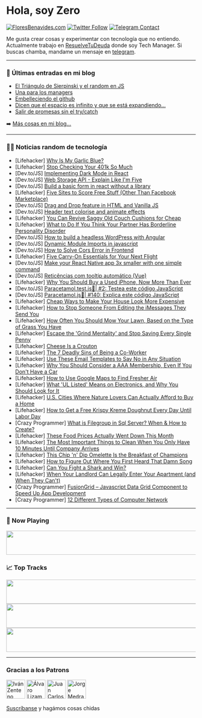 # Hola, soy Zero

[![FloresBenavides.com](https://img.shields.io/website?down_message=oops&label=MiBlog&style=for-the-badge&up_message=online&url=https%3A%2F%2Ffloresbenavides.com)](https://floresbenavides.com) [![Twitter Follow](https://img.shields.io/twitter/follow/ZeroDragon?color=%231DA1F2&label=Follow&logo=twitter&logoColor=ffffff&style=for-the-badge)](https://twitter.com/zerodragon) [![Telegram Contact](https://img.shields.io/badge/escr%C3%ADbeme-ZeroDragon-%2326A5E4?style=for-the-badge&logo=telegram)](https://t.me/zerodragon)

Me gusta crear cosas y experimentar con tecnología que no entiendo.
Actualmente trabajo en [ResuelveTuDeuda](http://github.com/resuelve) donde soy Tech Manager.
Si buscas chamba, mandame un mensaje en [telegram](https://t.me/zerodragon).

---

### 📕 Últimas entradas en mi blog
<!-- BLOG-POST-LIST:START -->
- [El Triángulo de Sierpinski y el random en JS](https://floresbenavides.com/el-triangulo-de-sierpinski-y-el-random-en-js/)
- [Una para los managers](https://floresbenavides.com/una-para-los-managers/)
- [Embelleciendo el github](https://floresbenavides.com/embelleciendo-el-github/)
- [Dicen que el espacio es infinito y que se está expandiendo…](https://floresbenavides.com/dicen-que-el-espacio-es-infinito-y-que-se-esta-expandiendo/)
- [Salir de promesas sin el try/catch](https://floresbenavides.com/salir-de-promesas-sin-el-try-catch/)
<!-- BLOG-POST-LIST:END -->

➡️ [Más cosas en mi blog...](https://floresbenavides.com)

---

### 👨‍💻 Noticias random de tecnología
<!-- TECH-POSTS:START -->
- [Lifehacker] [Why Is My Garlic Blue?](https://lifehacker.com/why-is-my-garlic-blue-1849054278)
- [Lifehacker] [Stop Checking Your 401k So Much](https://lifehacker.com/stop-checking-your-401k-so-much-1849054622)
- [Dev.to/JS] [Implementing Dark Mode in React](https://dev.to/horsemaker/implementing-dark-mode-in-react-17he)
- [Dev.to/JS] [Web Storage API - Explain Like I&#39;m Five](https://dev.to/patik123/web-storage-api-explain-like-im-five-7mm)
- [Dev.to/JS] [Build a basic form in react without a library](https://dev.to/iretos/build-a-basic-form-in-react-without-a-library-3dla)
- [Lifehacker] [Five Sites to Score Free Stuff &lpar;Other Than Facebook Marketplace&rpar;](https://lifehacker.com/five-sites-to-score-free-stuff-other-than-facebook-mar-1849053961)
- [Dev.to/JS] [Drag and Drop feature in HTML and Vanilla JS](https://dev.to/subhendudash02/drag-and-drop-feature-in-html-and-vanilla-js-2nk0)
- [Dev.to/JS] [Header text colorise and animate effects](https://dev.to/kaliedarik/header-text-colorise-and-animate-effects-28o4)
- [Lifehacker] [You Can Revive Saggy Old Couch Cushions for Cheap](https://lifehacker.com/you-can-revive-saggy-old-couch-cushions-for-cheap-1849053477)
- [Lifehacker] [What to Do If You Think Your Partner Has Borderline Personality Disorder](https://lifehacker.com/what-to-do-if-you-think-your-partner-has-borderline-per-1849053402)
- [Dev.to/JS] [How to build a headless WordPress with Angular](https://dev.to/richkurtzman/how-to-build-a-headless-wordpress-with-angular-1bi0)
- [Dev.to/JS] [Dynamic Module Imports in javascript](https://dev.to/raaj/dynamic-module-imports-in-javascript-30fl)
- [Dev.to/JS] [How to Solve Cors Error in Frontend](https://dev.to/raaj/how-to-solve-cors-error-in-frontend-5630)
- [Lifehacker] [Five Carry-On Essentials for Your Next Flight](https://lifehacker.com/five-carry-on-essentials-for-your-next-flight-1849053795)
- [Dev.to/JS] [Make your React Native app 3x smaller with one simple command](https://dev.to/raaj/make-your-react-native-app-3x-smaller-with-one-simple-command-3opc)
- [Dev.to/JS] [Reticências com tooltip automático &lpar;Vue&rpar;](https://dev.to/jonyhayama/reticencias-com-tooltip-automatico-vue-40pj)
- [Lifehacker] [Why You Should Buy a Used iPhone, Now More Than Ever](https://lifehacker.com/why-you-should-buy-a-used-iphone-now-more-than-ever-1849053369)
- [Dev.to/JS] [Paracetamol.test.js🧪| #2: Testea este código JavaScript](https://dev.to/duxtech/paracetamoltestjs-2-testea-este-codigo-javascript-2pba)
- [Dev.to/JS] [Paracetamol.js💊| #140: Explica este código JavaScript](https://dev.to/duxtech/paracetamoljs-140-explica-este-codigo-javascript-2n3g)
- [Lifehacker] [Cheap Ways to Make Your House Look More Expensive](https://lifehacker.com/cheap-ways-to-make-your-house-look-more-expensive-1849044863)
- [Lifehacker] [How to Stop Someone From Editing the iMessages They Send You](https://lifehacker.com/how-to-stop-someone-from-editing-the-imessages-they-sen-1849052774)
- [Lifehacker] [How Often You Should Mow Your Lawn, Based on the Type of Grass You Have](https://lifehacker.com/how-often-you-should-mow-your-lawn-based-on-the-type-o-1849052919)
- [Lifehacker] [Escape the &#39;Grind Mentality&#39; and Stop Saving Every Single Penny](https://lifehacker.com/escape-the-grind-mentality-and-stop-saving-every-fuck-1849044866)
- [Lifehacker] [Cheese Is a Crouton](https://lifehacker.com/cheese-is-a-crouton-1849051473)
- [Lifehacker] [The 7 Deadly Sins of Being a Co-Worker](https://lifehacker.com/the-7-deadly-sins-of-being-a-co-worker-1849047027)
- [Lifehacker] [Use These Email Templates to Say No in Any Situation](https://lifehacker.com/use-these-email-templates-to-say-no-in-any-situation-1849050067)
- [Lifehacker] [Why You Should Consider a AAA Membership, Even If You Don&#39;t Have a Car](https://lifehacker.com/why-you-should-consider-a-aaa-membership-even-if-you-d-1849050075)
- [Lifehacker] [How to Use Google Maps to Find Fresher Air](https://lifehacker.com/how-to-use-google-maps-to-find-fresher-air-1849050091)
- [Lifehacker] [What &#39;UL Listed&#39; Means on Electronics, and Why You Should Look for It](https://lifehacker.com/what-ul-listed-means-on-electronics-and-why-you-should-1849047109)
- [Lifehacker] [U.S. Cities Where Nature Lovers Can Actually Afford to Buy a Home](https://lifehacker.com/u-s-cities-where-nature-lovers-can-actually-afford-to-1849047330)
- [Lifehacker] [How to Get a Free Krispy Kreme Doughnut Every Day Until Labor Day](https://lifehacker.com/how-to-get-a-free-krispy-kreme-doughnut-every-day-until-1849047338)
- [Crazy Programmer] [What is Filegroup in Sql Server? When &amp; How to Create?](https://www.thecrazyprogrammer.com/2022/06/filegroup-in-sql-server.html)
- [Lifehacker] [These Food Prices Actually Went Down This Month](https://lifehacker.com/these-food-prices-actually-went-down-this-month-1849046356)
- [Lifehacker] [The Most Important Things to Clean When You Only Have 10 Minutes Until Company Arrives](https://lifehacker.com/the-most-important-things-to-clean-when-you-only-have-1-1849047012)
- [Lifehacker] [This Chip &#39;n&#39; Dip Omelette Is the Breakfast of Champions](https://lifehacker.com/this-chip-n-dip-omelette-is-the-breakfast-of-champions-1849047017)
- [Lifehacker] [How to Figure Out Where You First Heard That Damn Song](https://lifehacker.com/how-to-figure-out-where-you-first-heard-that-damn-song-1849046553)
- [Lifehacker] [Can You Fight a Shark and Win?](https://lifehacker.com/can-you-fight-a-shark-and-win-1849045603)
- [Lifehacker] [When Your Landlord Can Legally Enter Your Apartment &lpar;and When They Can&#39;t&rpar;](https://lifehacker.com/when-your-landlord-can-legally-enter-your-apartment-an-1849045944)
- [Crazy Programmer] [FusionGrid – Javascript Data Grid Component to Speed Up App Development](https://www.thecrazyprogrammer.com/2022/06/fusiongrid.html)
- [Crazy Programmer] [12 Different Types of Computer Network](https://www.thecrazyprogrammer.com/2022/06/types-of-computer-network.html)<!-- TECH-POSTS:END -->

---

### 🎵 Now Playing
<a href="https://spotify-now-playing-dun.vercel.app/now-playing?open"><img src="https://spotify-now-playing-dun.vercel.app/now-playing" width="540" height="64"></a>

### 📈 Top Tracks
<a href="https://spotify-now-playing-dun.vercel.app/top-tracks?i=1&open"><img src="https://spotify-now-playing-dun.vercel.app/top-tracks?i=1" width="540" height="64"></a>
<a href="https://spotify-now-playing-dun.vercel.app/top-tracks?i=2&open"><img src="https://spotify-now-playing-dun.vercel.app/top-tracks?i=2" width="540" height="64"></a>
<a href="https://spotify-now-playing-dun.vercel.app/top-tracks?i=3&open"><img src="https://spotify-now-playing-dun.vercel.app/top-tracks?i=3" width="540" height="64"></a>

---

### Gracias a los Patrons
[<img src="https://avatars.githubusercontent.com/u/243380?v=4" alt="Iván Zenteno" width="50px">](https://github.com/k001) [<img src="https://avatars.githubusercontent.com/u/19955639?v=4" alt="Álvaro Lizama" width="50px">](https://github.com/alvarolizama) [<img src="https://avatars.githubusercontent.com/u/2718753?v=4" alt="Juan Carlos Ruiz" width="50px">](https://github.com/JuanCrg90) [<img src="https://avatars.githubusercontent.com/u/37025?v=4" alt="Jorge Medrano" width="50px">](https://github.com/h1pp1e) 

[Suscríbanse](https://www.patreon.com/zerodragon) y hagámos cosas chidas
